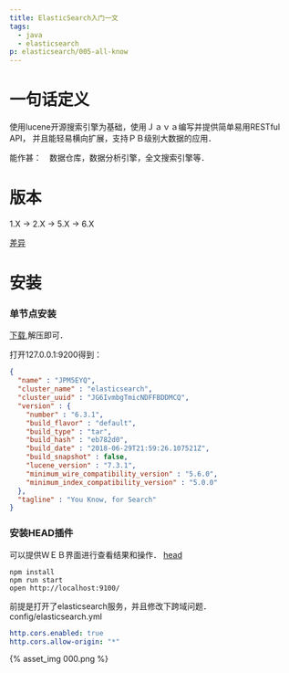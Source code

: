 ```yaml
---
title: ElasticSearch入门一文
tags:
  - java
  - elasticsearch
p: elasticsearch/005-all-know
---
```


# 一句话定义
使用lucene开源搜索引擎为基础，使用Ｊａｖａ编写并提供简单易用RESTful API，
并且能轻易横向扩展，支持ＰＢ级别大数据的应用．

能作甚：　数据仓库，数据分析引擎，全文搜索引擎等．

# 版本
1.X -> 2.X -> 5.X -> 6.X

[差异](https://www.elastic.co/guide/en/elasticsearch/reference/current/setup-upgrade.html)

# 安装
### 单节点安装
[下载](https://www.elastic.co/downloads/elasticsearch),解压即可．

打开127.0.0.1:9200得到：
```json
{
  "name" : "JPM5EYQ",
  "cluster_name" : "elasticsearch",
  "cluster_uuid" : "JG6IvmbgTmicNDFFBDDMCQ",
  "version" : {
    "number" : "6.3.1",
    "build_flavor" : "default",
    "build_type" : "tar",
    "build_hash" : "eb782d0",
    "build_date" : "2018-06-29T21:59:26.107521Z",
    "build_snapshot" : false,
    "lucene_version" : "7.3.1",
    "minimum_wire_compatibility_version" : "5.6.0",
    "minimum_index_compatibility_version" : "5.0.0"
  },
  "tagline" : "You Know, for Search"
}
```
### 安装HEAD插件
可以提供ＷＥＢ界面进行查看结果和操作．
[head](https://github.com/mobz/elasticsearch-head)

```shell
npm install
npm run start
open http://localhost:9100/
```
前提是打开了elasticsearch服务，并且修改下跨域问题．
config/elasticsearch.yml
```yml
http.cors.enabled: true
http.cors.allow-origin: "*"
```

{% asset_img 000.png %}



